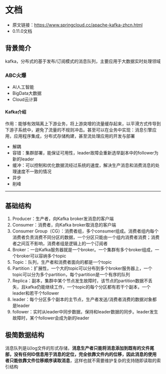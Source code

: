# 文档

- 原文链接：https://www.springcloud.cc/apache-kafka-zhcn.html
- 0.11.0文档

## 背景简介

kafka，分布式的基于发布/订阅模式的消息队列，主要应用于大数据实时处理领域

### ABC火爆

- AI人工智能
- BigData大数据
- Cloud云计算

#### Kafka介绍

作用：能够有效隔离上下游业务，将上游突增的流量缓存起来，以平滑方式传导到下游子系统中，避免了流量的不规则冲击。甚至可以在业务中实现：消息引擎应用，应用程序集成，分布式存储构建，甚至流处理应用的开发与部署

- 解耦
- 容错：集群部署，能保证可用性，leader故障会重新选举副本中的follower为新的leader
- 缓冲：可以控制和优化数据流经过系统的速度，解决生产消息和消费消息的处理速度不一致的情况
- 异步
- 削峰

---

## 基础结构

1. Producer：生产者，向Kafka broker发消息的客户端
2. Consumer：消费者，向Kafka broker取消息的客户端
3. Consumer Group（CG）：消费者组，多个consumer组成。消费者组内每个消费者负责消费不同分区的数据，一个分区只能由一个组内消费者消费；消费者之间互不影响，消费者组是逻辑上的一个订阅者
4. Broker：一台Kafka服务器就是一个broker。一个集群有多个broker组成，一个broker可以容纳多个topic
5. Topic：队列，生产者和消费者面向的都是一个topic
6. Partition：扩展性，一个大的topic可以分布到多个broker服务器上，一个topic可以分为多个partition，每个partition是一个有序的队列
7. Replica：副本，集群中某个节点发生故障时，该节点的partition数据不丢失，且kafka仍能继续工作，一个topic的每个分区都有若干个副本，一个leader和若干个follower
8. leader：每个分区多个副本的主节点，生产者发送/消费者消费的数据对象都是leader
9. follower：实时从leader中同步数据，保持和leader数据的同步。leader发生故障时，某个follower会成为新的leader

## 极简数据结构

消息队列是以log文件的形式存储，**消息生产者只能将消息添加到既有的文件尾部，没有任何ID信息用于消息的定位，完全依靠文件内的位移，因此消息的使用者只能依靠文件位移顺序读取消息**，这样也就不需要维护复杂的支持随即读取的索引结构
